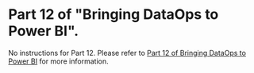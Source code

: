 # Part 12 of "Bringing DataOps to Power BI".

No instructions for Part 12.  Please refer to <a href="https://www.kerski.tech/bringing-dataops-to-power-bi-part12" target="_blank">Part 12 of Bringing DataOps to Power BI</a> for more information.